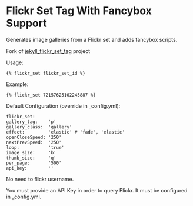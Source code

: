 # Flickr Set Tag With Fancybox Support

Generates image galleries from a Flickr set and adds fancybox scripts.

Fork of [jekyll_flickr_set_tag](https://github.com/macjasp/jekyll_flickr_set_tag) project



Usage:

    {% flickr_set flickr_set_id %}

Example:

    {% flickr_set 72157625102245887 %}

Default Configuration (override in _config.yml):

	flickr_set:
	gallery_tag:	'p'
	gallery_class:	'gallery'
	effect: 		'elastic' # 'fade', 'elastic'
	openCloseSpeed: '250'
	nextPrevSpeed: 	'250'
	loop: 			'true'
	image_size:    	'b'
	thumb_size:    	'q'
	per_page:      	'500'
	api_key:       	''
	
No need to flickr username.

You must provide an API Key in order to query Flickr. It must be configured in _config.yml.